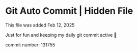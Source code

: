 # Git Auto Commit | Hidden File

This file was added Feb 12, 2025

Just for fun and keeping my daily git commit active 🤪

commit number: 131755
